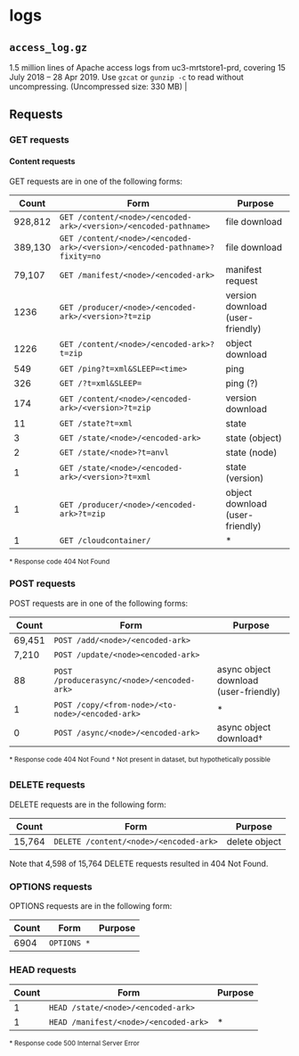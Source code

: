 # logs

## `access_log.gz`

1.5 million lines of Apache access logs from uc3-mrtstore1-prd, covering 15
July 2018 – 28 Apr 2019. Use `gzcat` or `gunzip -c` to read without
uncompressing. (Uncompressed size: 330 MB) |

## Requests

### GET requests

#### Content requests

GET requests are in one of the following forms:

| Count   | Form                                                                       | Purpose                          |
| ---     | ---                                                                        | ---                              |
| 928,812 | `GET /content/<node>/<encoded-ark>/<version>/<encoded-pathname>`           | file download                    |
| 389,130 | `GET /content/<node>/<encoded-ark>/<version>/<encoded-pathname>?fixity=no` | file download                    |
|  79,107 | `GET /manifest/<node>/<encoded-ark>`                                       | manifest request                 |
|    1236 | `GET /producer/<node>/<encoded-ark>/<version>?t=zip`                       | version download (user-friendly) |
|    1226 | `GET /content/<node>/<encoded-ark>?t=zip`                                  | object download                  |
|     549 | `GET /ping?t=xml&SLEEP=<time>`                                             | ping                             |
|     326 | `GET /?t=xml&SLEEP=`                                                       | ping (?)                         |
|     174 | `GET /content/<node>/<encoded-ark>/<version>?t=zip`                        | version download                 |
|      11 | `GET /state?t=xml`                                                         | state                            |
|       3 | `GET /state/<node>/<encoded-ark>`                                          | state (object)                   |
|       2 | `GET /state/<node>?t=anvl`                                                 | state (node)                     |
|       1 | `GET /state/<node>/<encoded-ark>/<version>?t=xml`                          | state (version)                  |
|       1 | `GET /producer/<node>/<encoded-ark>?t=zip`                                 | object download (user-friendly)  |
|       1 | `GET /cloudcontainer/`                                                     | *                 |

<sup>* Response code 404 Not Found</sup>

### POST requests

POST requests are in one of the following forms:

| Count  | Form                                             | Purpose                               |
| ---    | ---                                              | ---                                   |
| 69,451 | `POST /add/<node>/<encoded-ark>`                 |                                       |
|  7,210 | `POST /update/<node><encoded-ark>`               |                                       |
|     88 | `POST /producerasync/<node>/<encoded-ark>`       | async object download (user-friendly) |
|      1 | `POST /copy/<from-node>/<to-node>/<encoded-ark>` | *                                      |
|      0 | `POST /async/<node>/<encoded-ark>`               | async object download†                |

<sup>* Response code 404 Not Found</sup>
<sup>† Not present in dataset, but hypothetically possible</sup>

### DELETE requests

DELETE requests are in the following form:

| Count | Form | Purpose |
| --- | --- | --- |
| 15,764 | `DELETE /content/<node>/<encoded-ark>` | delete object |

Note that 4,598 of 15,764 DELETE requests resulted in 404 Not Found.

### OPTIONS requests

OPTIONS requests are in the following form:

| Count | Form | Purpose |
| --- | --- | --- |
| 6904 | `OPTIONS *` | |

### HEAD requests

| Count | Form                                  | Purpose |
| ---   | ---                                   | ---     |
| 1     | `HEAD /state/<node>/<encoded-ark>`    |         |
| 1     | `HEAD /manifest/<node>/<encoded-ark>` | *        |

<sup>* Response code 500 Internal Server Error</sup>

<!--
egrep 'GET /content/[0-9]+/[^/]+/[0-9]+/[^?/]+$' get-requests.txt | wc -l
  928812

egrep 'GET /content/[0-9]+/[^/]+/[0-9]+/[^/]+\?[^?]+$' get-requests.txt | wc -l
  389130

egrep 'GET /content/[0-9]+/[^?/]+\?t=zip$' get-requests.txt | wc -l
  1226

egrep 'GET /content/[0-9]+/[^?/]+/[0-9]+\?t=zip$' get-requests.txt | wc -l
  174

egrep 'GET /producer/[0-9]+/[^?/]+\?t=zip$' get-requests.txt | wc -l
  1

egrep 'GET /producer/[0-9]+/[^?/]+/[0-9]+\?t=zip$' get-requests.txt | wc -l
  1236

egrep 'GET /manifest/[0-9]+/[^?/]+$' get-requests.txt | wc -l
  79107

egrep 'GET /state/[0-9]+/[^?/]+$' get-requests.txt | wc -l
  3
-->

